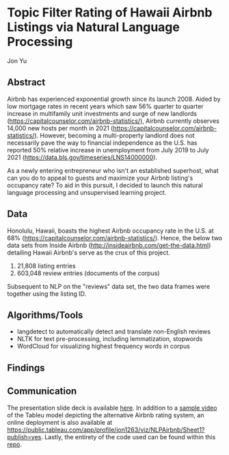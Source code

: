 # Topic Filter Rating of Hawaii Airbnb Listings via Natural Language Processing
Jon Yu

## Abstract
Airbnb has experienced exponential growth since its launch 2008. Aided by low mortgage rates in recent years which saw 56% quarter to quarter increase in multifamily unit investments and surge of new landlords (https://capitalcounselor.com/airbnb-statistics/), Airbnb currently observes 14,000 new hosts per month in 2021 (https://capitalcounselor.com/airbnb-statistics/). However, becoming a multi-property landlord does not necessarily pave the way to financial independence as the U.S. has reported 50% relative increase in unemployment from July 2019 to July 2021 (https://data.bls.gov/timeseries/LNS14000000).

As a newly entering entrepreneur who isn't an established superhost, what can you do to appeal to guests and maximize your Airbnb listing's occupancy rate? To aid in this pursuit, I decided to launch this natural language processing and unsupervised learning project.


## Data
Honolulu, Hawaii, boasts the highest Airbnb occupancy rate in the U.S. at 68% (https://capitalcounselor.com/airbnb-statistics/). Hence, the below two data sets from Inside Airbnb (http://insideairbnb.com/get-the-data.html) detailing Hawaii Airbnb's serve as the crux of this project. 

1. 21,808 listing entries
2. 603,048 review entries (documents of the corpus)

Subsequent to NLP on the "reviews" data set, the two data frames were together using the listing ID.

## Algorithms/Tools

- langdetect to automatically detect and translate non-English reviews
- NLTK for text pre-processing, including lemmatization, stopwords
- WordCloud for visualizing highest frequency words in corpus

## Findings

## Communication
The presentation slide deck is available [here](https://github.com/runjon90/NLP_Unsupervised_Learning/blob/main/Slidedeck.pdf). In addition to a [sample video](https://github.com/runjon90/NLP_Unsupervised_Learning/blob/main/Hidden%20Rating%20Demo%20on%20Tableau.mov) of the Tableu model depicting the alternative Airbnb rating system, an online deployment is also available at https://public.tableau.com/app/profile/jon1263/viz/NLPAirbnb/Sheet1?publish=yes. Lastly, the entirety of the code used can be found within this [repo](https://github.com/runjon90/NLP_Unsupervised_Learning/tree/main/Code).
